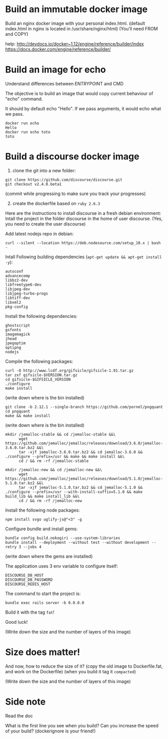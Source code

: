 # Build an immutable docker image

Build an nginx docker image with your personal index.html.
(default index.html in nginx is located in /usr/share/nginx/html)
(You'll need FROM and COPY)

help:
http://devdocs.io/docker~1.12/engine/reference/builder/index
https://docs.docker.com/engine/reference/builder/

# Build an image for echo

Understand differences between ENTRYPOINT and CMD

The objective is to build an image that would copy current behaviour of "echo" command.

It should by default echo "Hello".
If we pass arguments, it would echo what we pass.

```
docker run echo
Hello
docker run echo toto
toto
```

# Build a discourse docker image

1. clone the git into a new folder:

```
git clone https://github.com/discourse/discourse.git
git checkout v2.4.0.beta1
```

(commit while progressing to make sure you track your progresses)

2. create the dockerfile based on `ruby 2.6.3`

Here are the instructions to install discourse in a fresh debian environment:
Intall the project in the folder discourse in the home of user discourse.
(Yes, you need to create the user discourse)

Add latest nodejs repo in debian:

```
curl --silent --location https://deb.nodesource.com/setup_10.x | bash -
```

Intall Following building dependencies (`apt-get update && apt-get install -y`):
```
autoconf
advancecomp
libbz2-dev
libfreetype6-dev
libjpeg-dev
libjpeg-turbo-progs
libtiff-dev
libxml2
pkg-config
```

Install the following dependencies:

```
ghostscript
gsfonts
imagemagick
jhead
jpegoptim
optipng
nodejs
```

Compile the following packages:
```
curl -O http://www.lcdf.org/gifsicle/gifsicle-1.91.tar.gz
tar zxf gifsicle-$VERSION.tar.gz
cd gifsicle-$GIFSICLE_VERSION
./configure
make install
```
(write down where is the bin installed)


```
git clone -b 2.12.1 --single-branch https://github.com/pornel/pngquant
cd pngquant
make && make install
```
(write down where is the bin installed)

```
mkdir /jemalloc-stable && cd /jemalloc-stable &&\
      wget https://github.com/jemalloc/jemalloc/releases/download/3.6.0/jemalloc-3.6.0.tar.bz2 &&\
      tar -xjf jemalloc-3.6.0.tar.bz2 && cd jemalloc-3.6.0 && ./configure --prefix=/usr && make && make install &&\
      cd / && rm -rf /jemalloc-stable
```

```
mkdir /jemalloc-new && cd /jemalloc-new &&\
      wget https://github.com/jemalloc/jemalloc/releases/download/5.1.0/jemalloc-5.1.0.tar.bz2 &&\
      tar -xjf jemalloc-5.1.0.tar.bz2 && cd jemalloc-5.1.0 && ./configure --prefix=/usr --with-install-suffix=5.1.0 && make build_lib && make install_lib &&\
      cd / && rm -rf /jemalloc-new
```

Install the following node packages:
```
npm install svgo uglify-js@"<3" -g
```

Configure bundle and install gems:
```
bundle config build.nokogiri --use-system-libraries
bundle install --deployment --without test --without development --retry 3 --jobs 4
```
(write down where the gems are installed)

The application uses 3 env variable to configure itself:
```
DISCOURSE_DB_HOST
DISCOURSE_DB_PASSWORD
DISCOURSE_REDIS_HOST
```

The command to start the project is:
```
bundle exec rails server -b 0.0.0.0
```

Build it with the tag `fat`!

Good luck!

(Write down the size and the number of layers of this image)

# Size does matter!

And now, how to reduce the size of it?
(copy the old image to Dockerfile.fat, and work on the Dockerfile)
(when you build it tag it `compacted`)

(Write down the size and the number of layers of this image)

# Side note

Read the doc

What is the first line you see when you build?
Can you increase the speed of your build?
(dockerignore is your friend!)
